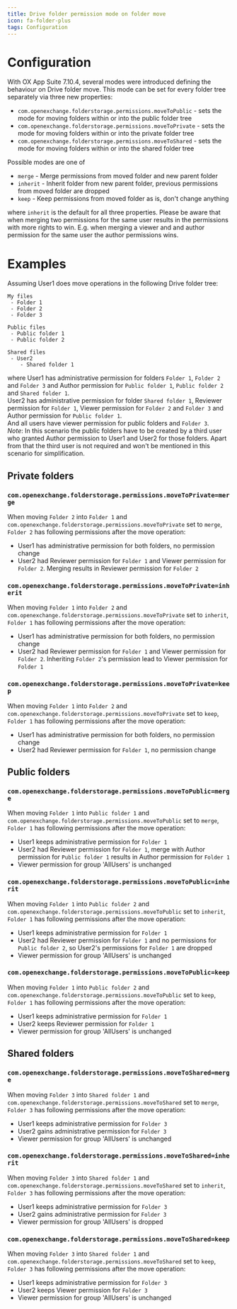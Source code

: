 ```yaml
---
title: Drive folder permission mode on folder move
icon: fa-folder-plus
tags: Configuration
---
```


# Configuration

With OX App Suite 7.10.4, several modes were introduced defining the behaviour on Drive folder move. This mode can be set for every folder tree separately via three new properties:

 - `com.openexchange.folderstorage.permissions.moveToPublic` - sets the mode for moving folders within or into the public folder tree
 - `com.openexchange.folderstorage.permissions.moveToPrivate` - sets the mode for moving folders within or into the private folder tree
 - `com.openexchange.folderstorage.permissions.moveToShared` - sets the mode for moving folders within or into the shared folder tree

Possible modes are one of

 - `merge` - Merge permissions from moved folder and new parent folder
 - `inherit` - Inherit folder from new parent folder, previous permissions from moved folder are dropped
 - `keep` - Keep permissions from moved folder as is, don't change anything

where `inherit` is the default for all three properties. Please be aware that when merging two permissions for the same user results in the permissions with more rights to win. E.g. when merging a viewer and and author permission for the same user the author permissions wins.

# Examples

Assuming User1 does move operations in the following Drive folder tree:

```
My files
 - Folder 1
 - Folder 2
 - Folder 3

Public files
 - Public folder 1
 - Public folder 2

Shared files
 - User2
    - Shared folder 1
```

where User1 has administrative permission for folders `Folder 1`, `Folder 2` and `Folder 3` and Author permission for `Public folder 1`, `Public folder 2` and `Shared folder 1`.  
User2 has administrative permission for folder `Shared folder 1`, Reviewer permission for `Folder 1`, Viewer permission for `Folder 2` and `Folder 3` and Author permission for `Public folder 1`.  
And all users have viewer permission for public folders and `Folder 3`.  
_Note_: In this scenario the public folders have to be created by a third user who granted Author permission to User1 and User2 for those folders. Apart from that the third user is not required and won't be mentioned in this scenario for simplification.

## Private folders

### `com.openexchange.folderstorage.permissions.moveToPrivate=merge`
When moving `Folder 2` into `Folder 1` and `com.openexchange.folderstorage.permissions.moveToPrivate` set to `merge`, `Folder 2` has following permissions after the move operation:

 - User1 has administrative permission for both folders, no permission change
 - User2 had Reviewer permission for `Folder 1` and Viewer permission for `Folder 2`. Merging results in Reviewer permission for `Folder 2`

### `com.openexchange.folderstorage.permissions.moveToPrivate=inherit`
When moving `Folder 1` into `Folder 2` and `com.openexchange.folderstorage.permissions.moveToPrivate` set to `inherit`, `Folder 1` has following permissions after the move operation:

 - User1 has administrative permission for both folders, no permission change
 - User2 had Reviewer permission for `Folder 1` and Viewer permission for `Folder 2`. Inheriting `Folder 2`'s permission lead to Viewer permission for `Folder 1`

### `com.openexchange.folderstorage.permissions.moveToPrivate=keep`
When moving `Folder 1` into `Folder 2` and `com.openexchange.folderstorage.permissions.moveToPrivate` set to `keep`, `Folder 1` has following permissions after the move operation:

 - User1 has administrative permission for both folders, no permission change
 - User2 had Reviewer permission for `Folder 1`, no permission change

## Public folders

### `com.openexchange.folderstorage.permissions.moveToPublic=merge`
When moving `Folder 1` into `Public folder 1` and `com.openexchange.folderstorage.permissions.moveToPublic` set to `merge`, `Folder 1` has following permissions after the move operation:

 - User1 keeps administrative permission for `Folder 1`
 - User2 had Reviewer permission for `Folder 1`, merge with Author permission for `Public folder 1` results in Author permission for `Folder 1`
 - Viewer permission for group 'AllUsers' is unchanged

### `com.openexchange.folderstorage.permissions.moveToPublic=inherit`
When moving `Folder 1` into `Public folder 2` and `com.openexchange.folderstorage.permissions.moveToPublic` set to `inherit`, `Folder 1` has following permissions after the move operation:

 - User1 keeps administrative permission for `Folder 1`
 - User2 had Reviewer permission for `Folder 1` and no permissions for `Public folder 2`, so User2's permissions for `Folder 1` are dropped
 - Viewer permission for group 'AllUsers' is unchanged

### `com.openexchange.folderstorage.permissions.moveToPublic=keep`
When moving `Folder 1` into `Public folder 2` and `com.openexchange.folderstorage.permissions.moveToPublic` set to `keep`, `Folder 1` has following permissions after the move operation:

 - User1 keeps administrative permission for `Folder 1`
 - User2 keeps Reviewer permission for `Folder 1`
 - Viewer permission for group 'AllUsers' is unchanged

## Shared folders

### `com.openexchange.folderstorage.permissions.moveToShared=merge`
When moving `Folder 3` into `Shared folder 1` and `com.openexchange.folderstorage.permissions.moveToShared` set to `merge`, `Folder 3` has following permissions after the move operation:

 - User1 keeps administrative permission for `Folder 3`
 - User2 gains administrative permission for `Folder 3`
 - Viewer permission for group 'AllUsers' is unchanged

### `com.openexchange.folderstorage.permissions.moveToShared=inherit`
When moving `Folder 3` into `Shared folder 1` and `com.openexchange.folderstorage.permissions.moveToShared` set to `inherit`, `Folder 3` has following permissions after the move operation:

 - User1 keeps administrative permission for `Folder 3`
 - User2 gains administrative permission for `Folder 3`
 - Viewer permission for group 'AllUsers' is dropped

### `com.openexchange.folderstorage.permissions.moveToShared=keep`
When moving `Folder 3` into `Shared folder 1` and `com.openexchange.folderstorage.permissions.moveToShared` set to `keep`, `Folder 3` has following permissions after the move operation:

 - User1 keeps administrative permission for `Folder 3`
 - User2 keeps Viewer permission for `Folder 3`
 - Viewer permission for group 'AllUsers' is unchanged
